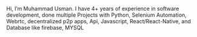 Hi, I’m Muhammad Usman. I have 4+ years of experience in software development, 
done multiple Projects with Python, Selenium Automation, Webrtc, decentralized p2p apps, Api, Javascript, 
React/React-Native, and Database like firebase, MYSQL

<!---
usmandilmeer/usmandilmeer is a ✨ special ✨ repository because its `README.md` (this file) appears on your GitHub profile.
You can click the Preview link to take a look at your changes.
--->
